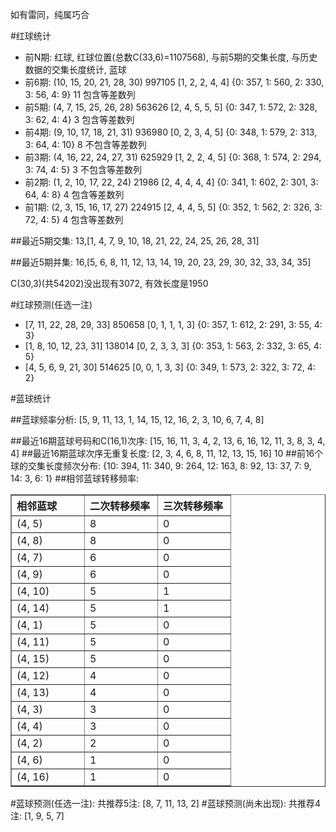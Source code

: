 <!-- 
.. title: 双色球2012033期(2012-03-22)数据分析报告
.. slug: slott-2012033-2012-03-22-report
.. date: 2012-03-23 08:00:00 UTC+08:00
.. tags: Lottery
.. link: 
.. description: 
.. type: text
-->

如有雷同，纯属巧合

<!-- TEASER_END-->

#红球统计

- 前N期: 红球, 红球位置(总数C(33,6)=1107568), 与前5期的交集长度, 与历史数据的交集长度统计, 蓝球
- 前6期: (10, 15, 20, 21, 28, 30) 997105 [1, 2, 2, 4, 4] {0: 357, 1: 560, 2: 330, 3: 56, 4: 9} 11 包含等差数列
- 前5期: (4, 7, 15, 25, 26, 28) 563626 [2, 4, 5, 5, 5] {0: 347, 1: 572, 2: 328, 3: 62, 4: 4} 3 包含等差数列
- 前4期: (9, 10, 17, 18, 21, 31) 936980 [0, 2, 3, 4, 5] {0: 348, 1: 579, 2: 313, 3: 64, 4: 10} 8 不包含等差数列
- 前3期: (4, 16, 22, 24, 27, 31) 625929 [1, 2, 2, 4, 5] {0: 368, 1: 574, 2: 294, 3: 74, 4: 5} 3 不包含等差数列
- 前2期: (1, 2, 10, 17, 22, 24) 21986 [2, 4, 4, 4, 4] {0: 341, 1: 602, 2: 301, 3: 64, 4: 8} 4 包含等差数列
- 前1期: (2, 3, 15, 16, 17, 27) 224915 [2, 4, 4, 5, 5] {0: 352, 1: 562, 2: 326, 3: 72, 4: 5} 4 包含等差数列

##最近5期交集:
13,[1, 4, 7, 9, 10, 18, 21, 22, 24, 25, 26, 28, 31]

##最近5期并集:
16,[5, 6, 8, 11, 12, 13, 14, 19, 20, 23, 29, 30, 32, 33, 34, 35]

C(30,3)(共54202)没出现有3072, 
有效长度是1950

#红球预测(任选一注)

- [7, 11, 22, 28, 29, 33] 850658 [0, 1, 1, 1, 3] {0: 357, 1: 612, 2: 291, 3: 55, 4: 3}
- [1, 8, 10, 12, 23, 31] 138014 [0, 2, 3, 3, 3] {0: 353, 1: 563, 2: 332, 3: 65, 4: 5}
- [4, 5, 6, 9, 21, 30] 514625 [0, 0, 1, 3, 3] {0: 349, 1: 573, 2: 322, 3: 72, 4: 2}

#蓝球统计

##蓝球频率分析:
[5, 9, 11, 13, 1, 14, 15, 12, 16, 2, 3, 10, 6, 7, 4, 8]

##最近16期蓝球号码和C(16,1)次序:
[15, 16, 11, 3, 4, 2, 13, 6, 16, 12, 11, 3, 8, 3, 4, 4]
##最近16期蓝球次序无重复长度:
[2, 3, 4, 6, 8, 11, 12, 13, 15, 16] 10
##前16个球的交集长度频次分布:
{10: 394, 11: 340, 9: 264, 12: 163, 8: 92, 13: 37, 7: 9, 14: 3, 6: 1}
##相邻蓝球转移频率:
<table border="1" class="table table-striped dataframe">
  <thead>
    <tr style="text-align: left;">
      <th style="min-width: 100px;">相邻蓝球</th>
      <th style="min-width: 100px;">二次转移频率</th>
      <th style="min-width: 100px;">三次转移频率</th>
    </tr>
  </thead>
  <tbody>
    <tr>
      <td>  (4, 5)</td>
      <td> 8</td>
      <td> 0</td>
    </tr>
    <tr>
      <td>  (4, 8)</td>
      <td> 8</td>
      <td> 0</td>
    </tr>
    <tr>
      <td>  (4, 7)</td>
      <td> 6</td>
      <td> 0</td>
    </tr>
    <tr>
      <td>  (4, 9)</td>
      <td> 6</td>
      <td> 0</td>
    </tr>
    <tr>
      <td> (4, 10)</td>
      <td> 5</td>
      <td> 1</td>
    </tr>
    <tr>
      <td> (4, 14)</td>
      <td> 5</td>
      <td> 1</td>
    </tr>
    <tr>
      <td>  (4, 1)</td>
      <td> 5</td>
      <td> 0</td>
    </tr>
    <tr>
      <td> (4, 11)</td>
      <td> 5</td>
      <td> 0</td>
    </tr>
    <tr>
      <td> (4, 15)</td>
      <td> 5</td>
      <td> 0</td>
    </tr>
    <tr>
      <td> (4, 12)</td>
      <td> 4</td>
      <td> 0</td>
    </tr>
    <tr>
      <td> (4, 13)</td>
      <td> 4</td>
      <td> 0</td>
    </tr>
    <tr>
      <td>  (4, 3)</td>
      <td> 3</td>
      <td> 0</td>
    </tr>
    <tr>
      <td>  (4, 4)</td>
      <td> 3</td>
      <td> 0</td>
    </tr>
    <tr>
      <td>  (4, 2)</td>
      <td> 2</td>
      <td> 0</td>
    </tr>
    <tr>
      <td>  (4, 6)</td>
      <td> 1</td>
      <td> 0</td>
    </tr>
    <tr>
      <td> (4, 16)</td>
      <td> 1</td>
      <td> 0</td>
    </tr>
  </tbody>
</table>
#蓝球预测(任选一注):
共推荐5注: [8, 7, 11, 13, 2]
#蓝球预测(尚未出现):
共推荐4注: [1, 9, 5, 7]

